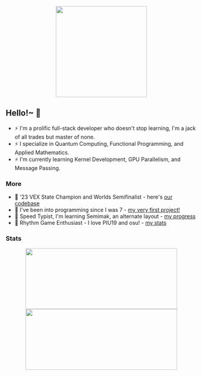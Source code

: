 

<p align="center">
  <img src="https://github.com/user-attachments/assets/321518bc-3958-47d8-b24e-27fc13bb7824" width=240>
</p>

## Hello!~ 👋
- ⚡ I'm a prolific full-stack developer who doesn't stop learning, I'm a jack of all trades but master of none.
- ⚡ I specialize in Quantum Computing, Functional Programming, and Applied Mathematics. 
- ⚡ I'm currently learning Kernel Development, GPU Parallelism, and Message Passing.
### More
- 🌟 '23 VEX State Champion and Worlds Semifinalist - here's [our codebase](https://github.com/hiibolt/355V-Development)
- 🌟 I've been into programming since I was 7 - [my very first project!](https://www.khanacademy.org/computer-programming/button-function/6752085105180672)
- 🌟 Speed Typist, I'm learning Semimak, an alternate layout - [my progress](https://monkeytype.com/profile/BoltR6)
- 🌟 Rhythm Game Enthusiast - I love PIU19 and osu! - [my stats](https://osu.ppy.sh/users/18734275)
### Stats
<p align="center">
  <img width=400 height=160 src="https://leetcard.jacoblin.cool/hiibolt?theme=dark&border=0" />
  <img width=400 height=160 src="https://github-readme-stats.vercel.app/api/top-langs/?username=hiibolt&langs_count=6&theme=dark&hide_progress=true&hide_border=true&bg_color=101010" />
</p>

<!--
**hiibolt/hiibolt** is a ✨ _special_ ✨ repository because its `README.md` (this file) appears on your GitHub profile.

Here are some ideas to get you started:

- 🔭 I’m currently working on ...
- 🌱 I’m currently learning ...
- 👯 I’m looking to collaborate on ...
- 🤔 I’m looking for help with ...
- 💬 Ask me about ...
- 📫 How to reach me: ...
- 😄 Pronouns: ...
- ⚡ Fun fact: ...
-->
